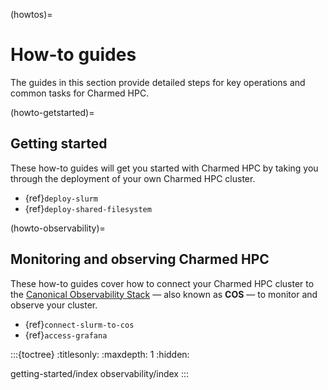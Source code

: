 (howtos)=
# How-to guides

The guides in this section provide detailed steps for key operations and common tasks for Charmed HPC.

(howto-getstarted)=
## Getting started

These how-to guides will get you started with Charmed HPC by
taking you through the deployment of your own Charmed HPC cluster.

- {ref}`deploy-slurm`
- {ref}`deploy-shared-filesystem`

(howto-observability)=
## Monitoring and observing Charmed HPC

These how-to guides cover how to connect your Charmed HPC
cluster to the [Canonical Observability Stack](https://charmhub.io/topics/canonical-observability-stack)
&mdash; also known as __COS__ &mdash; to monitor and observe your cluster.

- {ref}`connect-slurm-to-cos`
- {ref}`access-grafana`

:::{toctree}
:titlesonly:
:maxdepth: 1
:hidden:

getting-started/index
observability/index
:::
